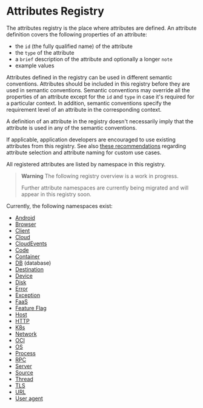 <!--- Hugo front matter used to generate the website version of this page:
linkTitle: Registry
weight: -2
--->

# Attributes Registry

The attributes registry is the place where attributes are defined. An attribute definition covers the following properties of an attribute:

- the `id` (the fully qualified name) of the attribute
- the `type` of the attribute
- a `brief` description of the attribute and optionally a longer `note`
- example values

Attributes defined in the registry can be used in different semantic conventions. Attributes should be included in this registry before they are used in semantic conventions. Semantic conventions may override all the properties of an attribute except for the `id` and `type` in case it's required for a particular context. In addition, semantic conventions specify the requirement level of an attribute in the corresponding context.

A definition of an attribute in the registry doesn't necessarily imply that the attribute is used in any of the semantic conventions.

If applicable, application developers are encouraged to use existing attributes from this registry. See also [these recommendations][developers recommendations] regarding attribute selection and attribute naming for custom use cases.

All registered attributes are listed by namespace in this registry.

> **Warning**
> The following registry overview is a work in progress.
>
> Further attribute namespaces are currently being migrated and will appear in this registry soon.

Currently, the following namespaces exist:

* [Android](android.md)
* [Browser](browser.md)
* [Client](client.md)
* [Cloud](cloud.md)
* [CloudEvents](cloudevents.md)
* [Code](code.md)
* [Container](container.md)
* [DB](db.md) (database)
* [Destination](destination.md)
* [Device](device.md)
* [Disk](disk.md)
* [Error](error.md)
* [Exception](exception.md)
* [FaaS](faas.md)
* [Feature Flag](feature-flag.md)
* [Host](host.md)
* [HTTP](http.md)
* [K8s](k8s.md)
* [Network](network.md)
* [OCI](oci.md)
* [OS](os.md)
* [Process](process.md)
* [RPC](rpc.md)
* [Server](server.md)
* [Source](source.md)
* [Thread](thread.md)
* [TLS](tls.md)
* [URL](url.md)
* [User agent](user-agent.md)

[developers recommendations]: ../general/attribute-naming.md#recommendations-for-application-developers

